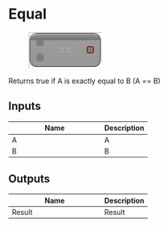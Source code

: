 # Equal

<div align="left" data-full-width="false">

<figure><img src="../../../../.gitbook/assets/Equal.png" alt=""><figcaption></figcaption></figure>

</div>

Returns true if A is exactly equal to B (A == B)

## Inputs

<table><thead><tr><th width="170">Name</th><th>Description</th></tr></thead><tbody><tr><td>A</td><td>A</td></tr><tr><td>B</td><td>B</td></tr></tbody></table>

## Outputs

<table><thead><tr><th width="170">Name</th><th>Description</th></tr></thead><tbody><tr><td>Result</td><td>Result</td></tr></tbody></table>
